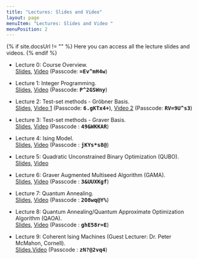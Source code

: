```yaml
---
title: "Lectures: Slides and Video"
layout: page
menuItem: "Lectures: Slides and Video "
menuPosition: 2
---
```

{% if site.docsUrl != "" %}
Here you can access all the lecture slides and videos.
{% endif %}

- Lecture 0: Course Overview.<br>
<a href="slides/47-779 Lecture 0 - Course Overview.pdf" download>Slides</a>, 
[Video](https://cmu.zoom.us/rec/share/vuFWEOr26kVJQpHh7X3UY7YmRK7Peaa8gyca_foLmEkO0WjDDr9PBN1f2apSSQ6S) 
(Passcode: <kbd><strong>=Ev^mH4w</strong></kbd>)

- Lecture 1: Integer Programming.<br> 
<a href="slides/47-779 Lecture 1 - Integer Programming.pdf" download>Slides</a>, 
[Video](https://cmu.zoom.us/rec/play/aYR6uCs3R0vdyfdYJ5uiJpnyUgb5CuLB_Jebl37M_rfKE5EMvNl5u7TDXadz8RmST45JrSXBBN1UYYMl.LnkHOy7ZB34jirzn) 
(Passcode: <kbd><strong>P^2GSWny</strong></kbd>)

- Lecture 2: Test-set methods - Gr&ouml;bner Basis.<br> 
<a href="slides/47-779 Lecture 2 - Test-set methods.pdf" download>Slides</a>, 
[Video 1](https://cmu.zoom.us/rec/play/Ihz6C8KxpIQ6Xnk_IXPEkJuso6D4eI_VDDGwT0tbGoqH9FyPC-Ip3B8mRLnUHSLfYO-zOZljg_DOX70Q.jaOZNfLdKHVEJqDk) 
(Passcode: <kbd><strong>6.gKTx4+</strong></kbd>), 
[Video 2](https://cmu.zoom.us/rec/play/OHWbc7V9tJKIeKrzmGE-Ms0WQQlXAQEp3SLKBnlFP5nJEGfKFJPE4vxU13M-PWZYS4pCGbh9_AJ-RNw.pOCUff3tcAcKq-_D) 
(Passcode: <kbd><strong>RV=9U^s3</strong></kbd>)

- Lecture 3: Test-set methods - Graver Basis.<br> 
<a href="slides/47-779 Lecture 3 - Graver basis.pdf" download>Slides</a>,
[Video](https://cmu.zoom.us/rec/share/4QTXDhnVQag7dN0IfrOnbH16yhr6G0_5rBV3Nj3WbO1m3t4VLwqZzutHjXKlg3Bw.x4SMdIgGN8iyt9JD) 
(Passcode : <kbd><strong>49&WKKAR</strong></kbd>)

- Lecture 4: Ising Model.<br> 
<a href="slides/47-779 Lecture 4 - Ising Model.pdf" download>Slides</a>,
[Video](https://cmu.zoom.us/rec/share/AOmRlMOFoAuTtyuyEDRQRMu1LuhHZJiY9AjUc3CZ-XMyP3nc3ZxJmop90Hn7wdI.R-a68jRiL_Ov3UPE)
(Passcode : <kbd><strong>jKYs*s8@</strong></kbd>)

- Lecture 5: Quadratic Unconstrained Binary Optimization (QUBO).<br> 
<a href="slides/47-779 Lecture 5 - Quadratic Unconstrained Binary Optimization (QUBO).pdf" download>Slides</a>,
[Video](https://youtu.be/v3D5jxi_2wM)

- Lecture 6: Graver Augmented Multiseed Algorithm (GAMA).<br> 
<a href="slides/47-779 Lecture 6 - Graver Augmented Multiseed Algorithm (GAMA).pdf" download>Slides</a>, 
[Video](https://cmu.zoom.us/rec/share/_oLw25EljDXFHdjcg3LQdHD09pdyNDQua8kKv9vEUnlxKbRk1XmsFXdGegiajaky.cfnaZLsRitlNKoNL)
(Passcode : <kbd><strong>3&UUXKgf</strong></kbd>)

- Lecture 7: Quantum Annealing.<br> 
<a href="slides/47-779 Lecture 7 - Quantum Annealing.pdf" download>Slides</a>, 
[Video](https://cmu.zoom.us/rec/share/9VBXMrjJZMt9U15BaJb49vXOGO2sV4HaHouNY-QsQmQWPoCLEmJ3BYjwbYR_ovmI.le7a5DFaS1nauKbq)
(Passcode : <kbd><strong>2O8wq@Y%</strong></kbd>)

- Lecture 8: Quantum Annealing/Quantum Approximate Optimization Algorithm (QAOA).<br> 
<a href="slides/47-779 Lecture 8 - Quantum Approximate Optimization Algorithm.pdf" download>Slides</a>, 
[Video](https://cmu.zoom.us/rec/share/B_AuEPTrdHhUerizLv_4QJ_2EcYlSr9oxqSbWso8ees7OOE8bWNnl3W5eeTVRoDS.Q7wNBj9JbEqRdapc)
(Passcode : <kbd><strong>ghE58r=E</strong></kbd>)

- Lecture 9: Coherent Ising Machines (Guest Lecturer: Dr. Peter McMahon, Cornell).<br> 
<a href="slides/47-779 Lecture 9- Coherent Ising Machine (McMahon).pdf" download>Slides</a>,[Video](https://cmu.zoom.us/rec/share/0jN3Mp_ZdtvjPsGpeBABjHo59ulAcXOsXQ5VNcakdBBWiriYfJsAc2CkbT8Iryil.vbtAnDCLxE5xypcw)
(Passcode : <kbd><strong>zN?@2vq4</strong></kbd>)
